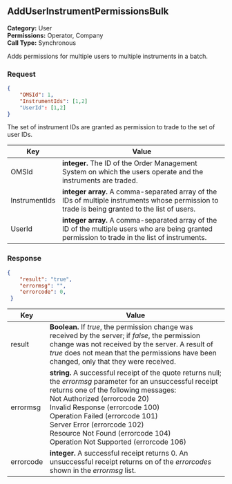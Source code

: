 ## AddUserInstrumentPermissionsBulk

**Category:** User<br />**Permissions:** Operator, Company<br />**Call Type:** Synchronous

Adds permissions for multiple users to multiple instruments in a batch.

### Request

```json
{
    "OMSId": 1,
    "InstrumentIds": [1,2]
    "UserId": [1,2]
}
```

The set of instrument IDs are granted as permission to trade to the set of user IDs.

| Key          | Value                                                        |
| ------------ | ------------------------------------------------------------ |
| OMSId        | **integer.** The ID of the Order Management System on which the users operate and the instruments are traded. |
| InstrumentIds | **integer array.** A comma-separated array of the IDs of multiple instruments whose permission to trade is being granted to the list of users. |
| UserId       | **integer array.** A comma-separated array of the ID of the multiple users who are being granted permission to trade in the list of instruments. |

### Response

```json
{
    "result": "true",
    "errormsg": "",
    "errorcode": 0,
 }
```

| Key       | Value                                                        |
| --------- | ------------------------------------------------------------ |
| result    | **Boolean.** If *true*, the permission change was received by the server; if *false*, the permission change was not received by the server. A result of *true* does not mean that the permissions have been changed, only that they were received. |
| errormsg  | **string.** A successful receipt of the quote returns null; the *errormsg* parameter for an unsuccessful receipt returns one of the following messages:<br/>Not Authorized (errorcode 20)<br />Invalid Response (errorcode 100)<br />Operation Failed (errorcode 101)<br />Server Error (errorcode 102)<br />Resource Not Found (errorcode 104)<br />Operation Not Supported (errorcode 106) |
| errorcode | **integer.** A successful receipt returns 0. An unsuccessful receipt returns on of the *errorcodes* shown in the *errormsg* list. |

